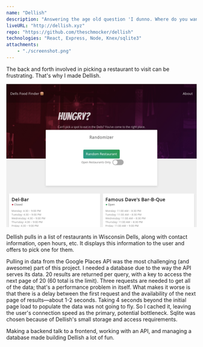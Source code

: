 ```yaml
---
name: "Dellish"
description: "Answering the age old question 'I dunno. Where do you wanna eat?'"
liveURL: "http://dellish.xyz"
repo: "https://github.com/theschmocker/dellish"
technologies: "React, Express, Node, Knex/sqlite3"
attachments:
    - "./screenshot.png"
---
```


The back and forth involved in picking a restaurant to visit can be frustrating. That's why I made Dellish.

![Screenshot of Dellish](./screenshot.png "Screenshot of Dellish")

Dellish pulls in a list of restaurants in Wisconsin Dells, along with contact information, open hours, etc. It displays this information to the user and offers to pick one for them. 

Pulling in data from the Google Places API was the most challenging (and awesome) part of this project. I needed a database due to the way the API serves its data. 20 results are returned per query, with a key to access the next page of 20 (60 total is the limit). Three requests are needed to get all of the data; that's a performance problem in itself. What makes it worse is that there is a delay between the first request and the availability of the next page of results&mdash;about 1-2 seconds. Taking 4 seconds beyond the initial page load to populate the data was not going to fly. So I cached it, leaving the user's connection speed as the primary, potential bottleneck. Sqlite was chosen because of Dellish's small storage and access requirements.

Making a backend talk to a frontend, working with an API, and managing a database made building Dellish a lot of fun.
